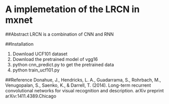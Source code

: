 A implemetation of the LRCN in mxnet
=====

##Abstract
LRCN is a combination of CNN and RNN

##Installation
1. Download UCF101 dataset
2. Download the pretrained model of vgg16
3. python cnn_predict.py to get the pretrained data
4. python train_ucf101.py

##Reference 
Donahue, J., Hendricks, L. A., Guadarrama, S., Rohrbach, M., Venugopalan, S., Saenko, K., & Darrell, T. (2014). Long-term recurrent convolutional networks for visual recognition and description. arXiv preprint arXiv:1411.4389.Chicago	


